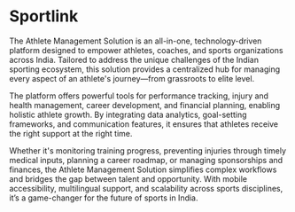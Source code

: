 # Sportlink

The Athlete Management Solution is an all-in-one, technology-driven platform designed to empower athletes, coaches, and sports organizations across India. Tailored to address the unique challenges of the Indian sporting ecosystem, this solution provides a centralized hub for managing every aspect of an athlete's journey—from grassroots to elite level.

The platform offers powerful tools for performance tracking, injury and health management, career development, and financial planning, enabling holistic athlete growth. By integrating data analytics, goal-setting frameworks, and communication features, it ensures that athletes receive the right support at the right time.

Whether it's monitoring training progress, preventing injuries through timely medical inputs, planning a career roadmap, or managing sponsorships and finances, the Athlete Management Solution simplifies complex workflows and bridges the gap between talent and opportunity. With mobile accessibility, multilingual support, and scalability across sports disciplines, it’s a game-changer for the future of sports in India.

